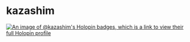 # kazashim
[![An image of @kazashim's Holopin badges, which is a link to view their full Holopin profile](https://holopin.me/kazashim)](https://holopin.io/@kazashim)
